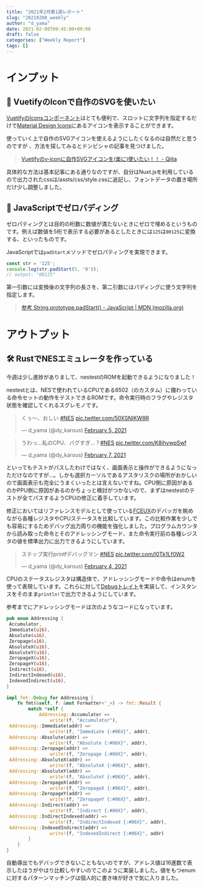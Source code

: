 ```yaml
---
title: "2021年2月第1週レポート"
slug: "20210208_weekly"
author: "d_yama"
date: 2021-02-08T09:45:00+09:00
draft: false
categories: ["Weekly Report"]
tags: []
---
```


# インプット

## 📝 VuetifyのIconで自作のSVGを使いたい
[VuetifyのIconsコンポーネント](https://vuetifyjs.com/en/components/icons/)はとても便利で、スロットに文字列を指定するだけで[Material Design Icons](https://materialdesignicons.com/)にあるアイコンを表示することができます。

使っていく上で自作のSVGアイコンを使えるようにしたくなるのは自然だと思うのですが
、方法を探してみるとドンピシャの記事を見つけました。

> [Vuetifyのv-iconに自作SVGアイコンを(楽に)使いたい！！ - Qiita](https://qiita.com/reud/items/d47c4de86f591b59df09)

具体的な方法は基本記事にある通りなのですが、自分はNuxt.jsを利用しているので出力されたcssは/assts/css/style.cssに追記し、フォントデータの置き場所だけ少し調整しました。

## 📝 JavaScriptでゼロパディング
ゼロパティングとは目的の桁数に数値が満たないときにゼロで埋めるというものです。例えば数値を5桁で表示する必要があるとしたときには`125`は`00125`に変換する、といったものです。

JavaScriptでは`padStart`メソッドでゼロパティングを実現できます。

```javascript
const str = '125';
console.log(str.padStart(5, '0'));
// output: "00125"
```

第一引数には変換後の文字列の長さを、第二引数にはパディングに使う文字列を指定します。

> [参考 String.prototype.padStart() - JavaScript | MDN (mozilla.org)](https://developer.mozilla.org/ja/docs/Web/JavaScript/Reference/Global_Objects/String/padStart)

# アウトプット

## 🛠️ RustでNESエミュレータを作っている

今週は少し進捗がありまして、nestestのROMを起動できるようになりました！

nestestとは、NESで使われているCPUである6502（のカスタム）に備わっている命令セットの動作をテストできるROMです。命令実行時のフラグやレジスタ状態を確認してくれるスグレモノです。

<blockquote class="twitter-tweet"><p lang="ja" dir="ltr">くぅ〜、おしい <a href="https://twitter.com/hashtag/NES?src=hash&amp;ref_src=twsrc%5Etfw">#NES</a> <a href="https://t.co/50XSNIKW8R">pic.twitter.com/50XSNIKW8R</a></p>&mdash; d_yama (@dy_karous) <a href="https://twitter.com/dy_karous/status/1357757810604273664?ref_src=twsrc%5Etfw">February 5, 2021</a></blockquote> <script async src="https://platform.twitter.com/widgets.js" charset="utf-8"></script>

<blockquote class="twitter-tweet"><p lang="ja" dir="ltr">うわっ…私のCPU、バグすぎ…？<a href="https://twitter.com/hashtag/NES?src=hash&amp;ref_src=twsrc%5Etfw">#NES</a> <a href="https://t.co/K8ihywpSwf">pic.twitter.com/K8ihywpSwf</a></p>&mdash; d_yama (@dy_karous) <a href="https://twitter.com/dy_karous/status/1358244192414179331?ref_src=twsrc%5Etfw">February 7, 2021</a></blockquote> <script async src="https://platform.twitter.com/widgets.js" charset="utf-8"></script>

といってもテストがパスしたわけではなく、画面表示と操作ができるようになっただけなのですが…。しかも選択カーソルであるアスタリスクの場所がおかしいので画面表示も完全にうまくいったとは言えないですね。CPU側に原因があるのかPPU側に原因があるのかちょっと検討がつかないので、まずはnestestのテストが全てパスするようCPUの修正に着手しています。

修正においてはリファレンスモデルとして使っている[FCEUX](http://fceux.com/web/home.html)のデバッガを眺めながら各種レジスタやCPUステータスを比較しています。この比較作業を少しでも容易にするためデバッグ出力周りの機能を強化しました。プログラムカウンタから読み取った命令とそのアドレッシングモード、また命令実行前の各種レジスタの値を標準出力に出力できるようにしています。

<blockquote class="twitter-tweet"><p lang="ja" dir="ltr">ステップ実行printfデバッグマン <a href="https://twitter.com/hashtag/NES?src=hash&amp;ref_src=twsrc%5Etfw">#NES</a> <a href="https://t.co/l0Tk1Lf0W2">pic.twitter.com/l0Tk1Lf0W2</a></p>&mdash; d_yama (@dy_karous) <a href="https://twitter.com/dy_karous/status/1357344354587709440?ref_src=twsrc%5Etfw">February 4, 2021</a></blockquote> <script async src="https://platform.twitter.com/widgets.js" charset="utf-8"></script>

CPUのステータスレジスタは構造体で、アドレッシングモードや命令はenumを使って表現しています。これらに対して[Debugトレイト](https://doc.rust-lang.org/std/fmt/trait.Debug.html)を実装して、インスタンスをそのまま`println!`で出力できるようにしています。

参考までにアドレッシングモードは次のようなコードになっています。

```rust
pub enum Addressing {  
 Accumulator,  
 Immediate(u16),  
 Absolute(u16),  
 Zeropage(u16),  
 AbsoluteX(u16),  
 AbsoluteY(u16),  
 ZeropageX(u16),  
 ZeropageY(u16),  
 Indirect(u16),  
 IndirectIndexed(u16),  
 IndexedIndirect(u16),  
}  
  
impl fmt::Debug for Addressing {  
    fn fmt(&self, f: &mut Formatter<'_>) -> fmt::Result {  
        match *self {  
            Addressing::Accumulator =>  
                write!(f, "Accumulator"),  
 Addressing::Immediate(addr) =>  
                write!(f, "Immediate {:#06X}", addr),  
 Addressing::Absolute(addr) =>  
                write!(f, "Absolute {:#06X}", addr),  
 Addressing::Zeropage(addr) =>  
                write!(f, "Zeropage {:#06X}", addr),  
 Addressing::AbsoluteX(addr) =>  
                write!(f, "AbsoluteX {:#06X}", addr),  
 Addressing::AbsoluteY(addr) =>  
                write!(f, "AbsoluteY {:#06X}", addr),  
 Addressing::ZeropageX(addr) =>  
                write!(f, "ZeropageX {:#06X}", addr),  
 Addressing::ZeropageY(addr) =>  
                write!(f, "ZeropageY {:#06X}", addr),  
 Addressing::Indirect(addr) =>  
                write!(f, "Indirect {:#06X}", addr),  
 Addressing::IndirectIndexed(addr) =>  
                write!(f, "IndirectIndexed {:#06X}", addr),  
 Addressing::IndexedIndirect(addr) =>  
                write!(f, "IndexedIndirect {:#06X}", addr)  
        }  
    }  
}
```

自動導出でもデバッグできないこともないのですが、アドレス値は16進数で表示したほうがやはり比較しやすいのでこのように実装しました。値をもつenumに対するパターンマッチングは個人的に書き味が好きで気に入りました。